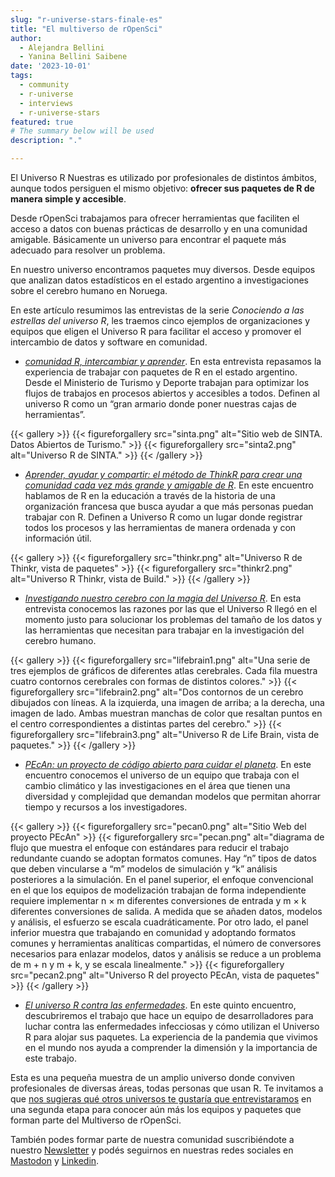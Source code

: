 ```yaml
---
slug: "r-universe-stars-finale-es"
title: "El multiverso de rOpenSci"
author:
  - Alejandra Bellini
  - Yanina Bellini Saibene
date: '2023-10-01'
tags:
  - community
  - r-universe
  - interviews
  - r-universe-stars
featured: true
# The summary below will be used 
description: "."

---
```


El Universo R Nuestras es utilizado por profesionales de distintos ámbitos, aunque todos persiguen el mismo objetivo: __ofrecer sus paquetes de R de manera simple y accesible__.

Desde rOpenSci trabajamos para ofrecer herramientas que faciliten el acceso a datos con buenas prácticas de desarrollo y en una comunidad amigable. Básicamente un universo para encontrar el paquete más adecuado para resolver un problema.

En nuestro universo encontramos paquetes muy diversos. Desde equipos que analizan datos estadísticos en el estado argentino a investigaciones sobre el cerebro humano en Noruega.  

En este artículo resumimos las entrevistas de la serie _Conociendo a las estrellas del universo R_, les traemos cinco ejemplos de organizaciones y equipos que eligen el Universo R para facilitar el acceso y promover el intercambio de datos y software en comunidad.

- _[comunidad R, intercambiar y aprender](/es/blog/2022/11/23/r-universe-stars-1-es/)_. En esta entrevista repasamos la experiencia de trabajar con paquetes de R en el estado argentino. Desde el Ministerio de Turismo y Deporte trabajan para optimizar los flujos de trabajos en procesos abiertos y accesibles a todos. Definen al universo R como un “gran armario donde poner nuestras cajas de herramientas”.

{{< gallery >}}
{{< figureforgallery src="sinta.png" alt="Sitio web de SINTA. Datos Abiertos de Turismo." >}}
{{< figureforgallery src="sinta2.png" alt="Universo R de SINTA." >}}
{{< /gallery >}}

- _[Aprender, ayudar y compartir: el método de ThinkR para crear una comunidad cada vez más grande y amigable de R](es/blog/2023/02/28/r-universe-stars-2-es/)_. En este encuentro hablamos de R en la educación a través de la historia de una organización francesa que busca ayudar a que más personas puedan trabajar con R. Definen a Universo R como un lugar donde registrar todos los procesos y las herramientas de manera ordenada y con información útil.

{{< gallery >}}
{{< figureforgallery src="thinkr.png" alt="Universo R de Thinkr, vista de paquetes" >}}
{{< figureforgallery src="thinkr2.png" alt="Universo R Thinkr, vista de Build." >}}
{{< /gallery >}}


- _[Investigando nuestro cerebro con la magia del Universo R](/es/blog/2023/03/30/r-universe-stars-3-es/)_. En esta entrevista conocemos las razones por las que el Universo R llegó en el momento justo para solucionar los problemas del tamaño de los datos y las herramientas que necesitan para trabajar en la investigación del cerebro humano.

{{< gallery >}}
{{< figureforgallery src="lifebrain1.png" alt="Una serie de tres ejemplos de gráficos de diferentes atlas cerebrales. Cada fila muestra cuatro contornos cerebrales con formas de distintos colores." >}}
{{< figureforgallery src="lifebrain2.png" alt="Dos contornos de un cerebro dibujados con líneas. A la izquierda, una imagen de arriba; a la derecha, una imagen de lado. Ambas muestran manchas de color que resaltan puntos en el centro correspondientes a distintas partes del cerebro." >}}
{{< figureforgallery src="lifebrain3.png" alt="Universo R de Life Brain, vista de paquetes." >}}
{{< /gallery >}}


- _[PEcAn: un proyecto de código abierto para cuidar el planeta](/es/blog/2023/06/06/r-universe-stars-4-es/)_. En este encuentro conocemos el universo de un equipo que trabaja con el cambio climático y las investigaciones en el área que tienen una diversidad y complejidad que demandan modelos que permitan ahorrar tiempo y recursos a los investigadores. 
 

{{< gallery >}}
{{< figureforgallery src="pecan0.png" alt="Sitio Web del proyecto PEcAn" >}}
{{< figureforgallery src="pecan.png" alt="diagrama de flujo que muestra el enfoque con estándares para reducir el trabajo redundante cuando se adoptan formatos comunes. Hay “n” tipos de datos que deben vincularse a “m” modelos de simulación y “k” análisis posteriores a la simulación. En el panel superior, el enfoque convencional en el que los equipos de modelización trabajan de forma independiente requiere implementar n × m diferentes conversiones de entrada y m × k diferentes conversiones de salida. A medida que se añaden datos, modelos y análisis, el esfuerzo se escala cuadráticamente. Por otro lado, el panel inferior muestra que trabajando en comunidad y adoptando formatos comunes y herramientas analíticas compartidas, el número de conversores necesarios para enlazar modelos, datos y análisis se reduce a un problema de m + n y m + k, y se escala linealmente." >}}
{{< figureforgallery src="pecan2.png" alt="Universo R del proyecto PEcAn, vista de paquetes" >}}
{{< /gallery >}}

- _[El universo R contra las enfermedades](/es/blog/2023/06/06/r-universe-stars-4-es/)_. En este quinto encuentro, descubriremos el trabajo que hace un equipo de desarrolladores para luchar contra las enfermedades infecciosas y cómo utilizan el Universo R para alojar sus paquetes. La experiencia de la pandemia que vivimos en el mundo nos ayuda a comprender la dimensión y la importancia de este trabajo.


Esta es una pequeña muestra de un amplio universo donde conviven profesionales de diversas áreas, todas personas que usan R. Te invitamos a que [nos sugieras qué otros universos te gustaría que entrevistaramos](mailto:yabellini@ropensci.org) en una segunda etapa para conocer aún más los equipos y paquetes que forman parte del Multiverso de rOpenSci.

También podes formar parte de nuestra comunidad suscribiéndote a nuestro [Newsletter](/news/) y podés seguirnos en nuestras redes sociales en [Mastodon](https://hachyderm.io/@rOpenSci) y [Linkedin](https://www.linkedin.com/company/ropensci/). 
